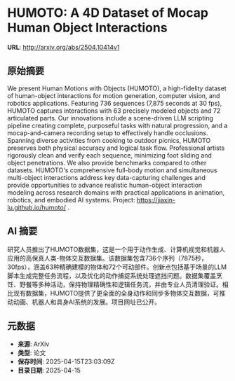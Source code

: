 # HUMOTO: A 4D Dataset of Mocap Human Object Interactions

**URL**: http://arxiv.org/abs/2504.10414v1

## 原始摘要

We present Human Motions with Objects (HUMOTO), a high-fidelity dataset of
human-object interactions for motion generation, computer vision, and robotics
applications. Featuring 736 sequences (7,875 seconds at 30 fps), HUMOTO
captures interactions with 63 precisely modeled objects and 72 articulated
parts. Our innovations include a scene-driven LLM scripting pipeline creating
complete, purposeful tasks with natural progression, and a mocap-and-camera
recording setup to effectively handle occlusions. Spanning diverse activities
from cooking to outdoor picnics, HUMOTO preserves both physical accuracy and
logical task flow. Professional artists rigorously clean and verify each
sequence, minimizing foot sliding and object penetrations. We also provide
benchmarks compared to other datasets. HUMOTO's comprehensive full-body motion
and simultaneous multi-object interactions address key data-capturing
challenges and provide opportunities to advance realistic human-object
interaction modeling across research domains with practical applications in
animation, robotics, and embodied AI systems. Project:
https://jiaxin-lu.github.io/humoto/ .


## AI 摘要

研究人员推出了HUMOTO数据集，这是一个用于动作生成、计算机视觉和机器人应用的高保真人类-物体交互数据集。该数据集包含736个序列（7875秒，30fps），涵盖63种精确建模的物体和72个可动部件。创新点包括基于场景的LLM脚本生成完整任务流程，以及优化的动作捕捉系统处理遮挡问题。数据集覆盖烹饪、野餐等多种活动，保持物理精确性和逻辑任务流，并由专业人员清理验证。相比现有数据集，HUMOTO提供了更全面的全身动作和同步多物体交互数据，可推动动画、机器人和具身AI系统的发展。项目网址已公开。

## 元数据

- **来源**: ArXiv
- **类型**: 论文
- **保存时间**: 2025-04-15T23:03:09Z
- **目录日期**: 2025-04-15
